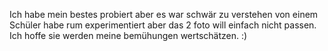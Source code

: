 Ich habe mein bestes probiert aber es war schwär zu verstehen von einem Schüler habe rum experimentiert aber das 2 foto will einfach nicht passen. Ich hoffe sie werden meine bemühungen wertschätzen. :)

